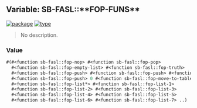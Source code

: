 ## Variable: SB-FASL::\*\*FOP-FUNS\*\*
[![package](https://img.shields.io/badge/Package-SB--FASL-5f9ea0.svg?style=social&colorA=999999)](../) [![type](https://img.shields.io/badge/Type-Variable-5f9ea0.svg?style=social&colorA=999999)](../#variable) 

> No description.

### Value
```cl
#(#<function sb-fasl::fop-nop> #<function sb-fasl::fop-pop>
  #<function sb-fasl::fop-empty-list> #<function sb-fasl::fop-truth>
  #<function sb-fasl::fop-push> #<function sb-fasl::fop-push> #<function sb-fasl::fop-push>
  #<function sb-fasl::fop-push> 0 #<function sb-fasl::fop-move-to-table> 0 0 0 0 0 0
  #<function sb-fasl::fop-list*> #<function sb-fasl::fop-list-1>
  #<function sb-fasl::fop-list-2> #<function sb-fasl::fop-list-3>
  #<function sb-fasl::fop-list-4> #<function sb-fasl::fop-list-5>
  #<function sb-fasl::fop-list-6> #<function sb-fasl::fop-list-7> ..)
```
